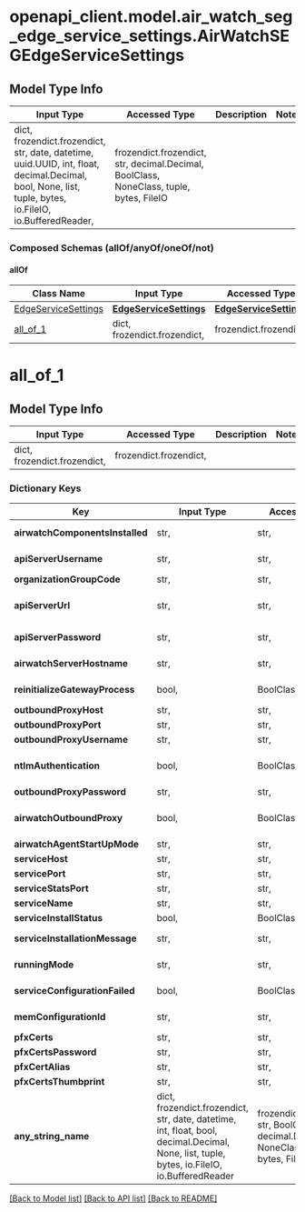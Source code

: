 # openapi_client.model.air_watch_seg_edge_service_settings.AirWatchSEGEdgeServiceSettings

## Model Type Info
Input Type | Accessed Type | Description | Notes
------------ | ------------- | ------------- | -------------
dict, frozendict.frozendict, str, date, datetime, uuid.UUID, int, float, decimal.Decimal, bool, None, list, tuple, bytes, io.FileIO, io.BufferedReader,  | frozendict.frozendict, str, decimal.Decimal, BoolClass, NoneClass, tuple, bytes, FileIO |  | 

### Composed Schemas (allOf/anyOf/oneOf/not)
#### allOf
Class Name | Input Type | Accessed Type | Description | Notes
------------- | ------------- | ------------- | ------------- | -------------
[EdgeServiceSettings](EdgeServiceSettings.md) | [**EdgeServiceSettings**](EdgeServiceSettings.md) | [**EdgeServiceSettings**](EdgeServiceSettings.md) |  | 
[all_of_1](#all_of_1) | dict, frozendict.frozendict,  | frozendict.frozendict,  |  | 

# all_of_1

## Model Type Info
Input Type | Accessed Type | Description | Notes
------------ | ------------- | ------------- | -------------
dict, frozendict.frozendict,  | frozendict.frozendict,  |  | 

### Dictionary Keys
Key | Input Type | Accessed Type | Description | Notes
------------ | ------------- | ------------- | ------------- | -------------
**airwatchComponentsInstalled** | str,  | str,  | AirWatch Components installed on this appliance | 
**apiServerUsername** | str,  | str,  | AirWatch Admin Console username | 
**organizationGroupCode** | str,  | str,  | Organization Group Code | 
**apiServerUrl** | str,  | str,  | AirWatch API Server URL Format is [http[s]://]hostname[:port]. | 
**apiServerPassword** | str,  | str,  | AirWatch Admin Console password | 
**airwatchServerHostname** | str,  | str,  | AirWatch Application Hostname | 
**reinitializeGatewayProcess** | bool,  | BoolClass,  | Forcibly re-initialize the Gateway | [optional] 
**outboundProxyHost** | str,  | str,  | Outbound Proxy Host | [optional] 
**outboundProxyPort** | str,  | str,  | Outbound Proxy Port | [optional] 
**outboundProxyUsername** | str,  | str,  | Outbound Proxy Username | [optional] 
**ntlmAuthentication** | bool,  | BoolClass,  | Whether the outbound proxy requires NTLM authentication? | [optional] 
**outboundProxyPassword** | str,  | str,  | Outbound Proxy Password | [optional] 
**airwatchOutboundProxy** | bool,  | BoolClass,  | Whether AirWatch Outbound Proxy used for AirWatch component(s)? | [optional] 
**airwatchAgentStartUpMode** | str,  | str,  |  | [optional] 
**serviceHost** | str,  | str,  | Service Hostname | [optional] 
**servicePort** | str,  | str,  | Service Port | [optional] 
**serviceStatsPort** | str,  | str,  | Service Stats Port | [optional] 
**serviceName** | str,  | str,  | Service Name | [optional] 
**serviceInstallStatus** | bool,  | BoolClass,  | Service Installation Status | [optional] 
**serviceInstallationMessage** | str,  | str,  | Service Installation Message | [optional] 
**runningMode** | str,  | str,  | AirWatch Edge Service Running Mode | [optional] 
**serviceConfigurationFailed** | bool,  | BoolClass,  | AirWatch Edge Service Configure Status | [optional] 
**memConfigurationId** | str,  | str,  | AirWatch MEM Configuration ID | [optional] 
**pfxCerts** | str,  | str,  |  | [optional] 
**pfxCertsPassword** | str,  | str,  |  | [optional] 
**pfxCertAlias** | str,  | str,  |  | [optional] 
**pfxCertsThumbprint** | str,  | str,  |  | [optional] 
**any_string_name** | dict, frozendict.frozendict, str, date, datetime, int, float, bool, decimal.Decimal, None, list, tuple, bytes, io.FileIO, io.BufferedReader | frozendict.frozendict, str, BoolClass, decimal.Decimal, NoneClass, tuple, bytes, FileIO | any string name can be used but the value must be the correct type | [optional]

[[Back to Model list]](../../README.md#documentation-for-models) [[Back to API list]](../../README.md#documentation-for-api-endpoints) [[Back to README]](../../README.md)

